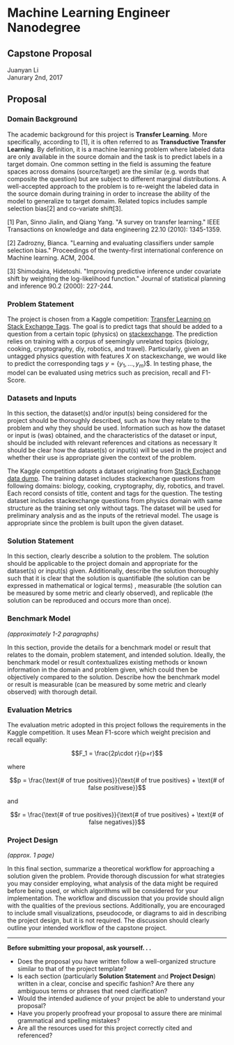 # Machine Learning Engineer Nanodegree
## Capstone Proposal
Juanyan Li  
Janurary 2nd, 2017

## Proposal

### Domain Background

The academic background for this project is **Transfer Learning**. More specifically, according to [1], it is often referred to as **Transductive Transfer Learning**. By definition, it is a machine learning problem where labeled data are only available in the source domain and the task is to predict labels in a target domain. One common setting in the field is assuming the feature spaces across domains (source/target) are the similar (e.g. words that composite the question) but are subject to different marginal distributions. A well-accepted approach to the problem is to re-weight the labeled data in the source domain during training in order to increase the ability of the model to generalize to target domaim. Related topics includes sample selection bias[2] and co-variate shift[3].

[1] Pan, Sinno Jialin, and Qiang Yang. "A survey on transfer learning." IEEE Transactions on knowledge and data engineering 22.10 (2010): 1345-1359.

[2] Zadrozny, Bianca. "Learning and evaluating classifiers under sample selection bias." Proceedings of the twenty-first international conference on Machine learning. ACM, 2004.

[3] Shimodaira, Hidetoshi. "Improving predictive inference under covariate shift by weighting the log-likelihood function." Journal of statistical planning and inference 90.2 (2000): 227-244.

### Problem Statement

The project is chosen from a Kaggle competition: [Transfer Learning on Stack Exchange Tags](https://www.kaggle.com/c/transfer-learning-on-stack-exchange-tags). The goal is to predict tags that should be added to a question from a certain topic (physics) on [stackexchange](http://stackexchange.com/). The prediction relies on training with a corpus of seemingly unrelated topics (biology, cooking, cryptography, diy, robotics, and travel). Particularly, given an untagged physics question with features $X$ on stackexchange, we would like to predict the corresponding tags $y=\{y_1, ..., y_m\}$$. In testing phase, the model can be evaluated using metrics such as precision, recall and F1-Score. 

### Datasets and Inputs

In this section, the dataset(s) and/or input(s) being considered for the project should be thoroughly described, such as how they relate to the problem and why they should be used. Information such as how the dataset or input is (was) obtained, and the characteristics of the dataset or input, should be included with relevant references and citations as necessary It should be clear how the dataset(s) or input(s) will be used in the project and whether their use is appropriate given the context of the problem.

The Kaggle competition adopts a dataset originating from [Stack Exchange data dump](https://archive.org/details/stackexchange). The training dataset includes stackexchange questions from following domains: biology, cooking, cryptography, diy, robotics, and travel. Each record consists of title, content and tags for the question. The testing dataset includes stackexchange questions from physics domain with same structure as the training set only without tags. The dataset will be used for preliminary analysis and as the inputs of the retrieval model. The usage is appropriate since the problem is built upon the given dataset.

### Solution Statement

In this section, clearly describe a solution to the problem. The solution should be applicable to the project domain and appropriate for the dataset(s) or input(s) given. Additionally, describe the solution thoroughly such that it is clear that the solution is quantifiable (the solution can be expressed in mathematical or logical terms) , measurable (the solution can be measured by some metric and clearly observed), and replicable (the solution can be reproduced and occurs more than once).

### Benchmark Model
_(approximately 1-2 paragraphs)_

In this section, provide the details for a benchmark model or result that relates to the domain, problem statement, and intended solution. Ideally, the benchmark model or result contextualizes existing methods or known information in the domain and problem given, which could then be objectively compared to the solution. Describe how the benchmark model or result is measurable (can be measured by some metric and clearly observed) with thorough detail.

### Evaluation Metrics

The evaluation metric adopted in this project follows the requirements in the Kaggle competition. It uses Mean F1-score which weight precision and recall equally:

$$F_1 = \frac{2p\cdot r}{p+r}$$

where

$$p = \frac{\text{# of true positives}}{\text{# of true positives} + \text{# of false positivese}}$$

and 

$$r = \frac{\text{# of true positives}}{\text{# of true positives} + \text{# of false negatives}}$$

### Project Design
_(approx. 1 page)_

In this final section, summarize a theoretical workflow for approaching a solution given the problem. Provide thorough discussion for what strategies you may consider employing, what analysis of the data might be required before being used, or which algorithms will be considered for your implementation. The workflow and discussion that you provide should align with the qualities of the previous sections. Additionally, you are encouraged to include small visualizations, pseudocode, or diagrams to aid in describing the project design, but it is not required. The discussion should clearly outline your intended workflow of the capstone project.

-----------

**Before submitting your proposal, ask yourself. . .**

- Does the proposal you have written follow a well-organized structure similar to that of the project template?
- Is each section (particularly **Solution Statement** and **Project Design**) written in a clear, concise and specific fashion? Are there any ambiguous terms or phrases that need clarification?
- Would the intended audience of your project be able to understand your proposal?
- Have you properly proofread your proposal to assure there are minimal grammatical and spelling mistakes?
- Are all the resources used for this project correctly cited and referenced?
